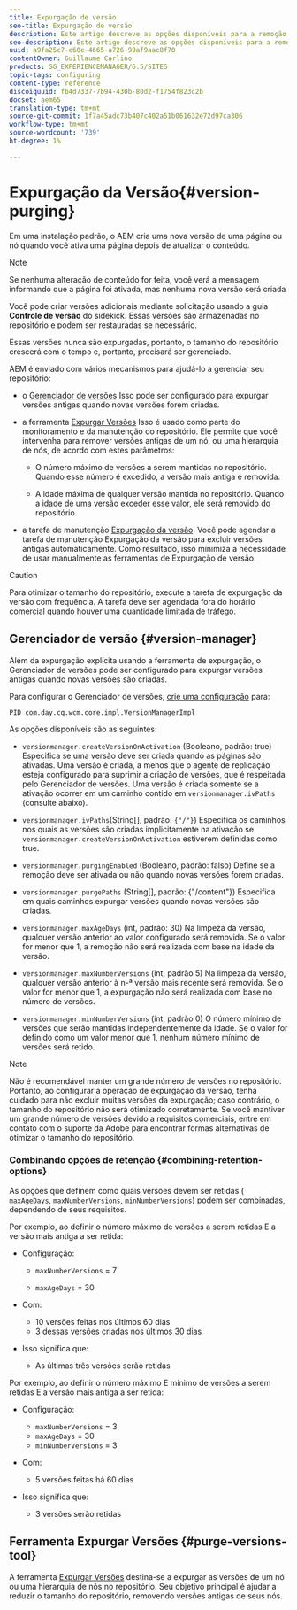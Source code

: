```yaml
---
title: Expurgação de versão
seo-title: Expurgação de versão
description: Este artigo descreve as opções disponíveis para a remoção de versão.
seo-description: Este artigo descreve as opções disponíveis para a remoção de versão.
uuid: a9fa25c7-e60e-4665-a726-99af9aac8f70
contentOwner: Guillaume Carlino
products: SG_EXPERIENCEMANAGER/6.5/SITES
topic-tags: configuring
content-type: reference
discoiquuid: fb4d7337-7b94-430b-80d2-f1754f823c2b
docset: aem65
translation-type: tm+mt
source-git-commit: 1f7a45adc73b407c402a51b061632e72d97ca306
workflow-type: tm+mt
source-wordcount: '739'
ht-degree: 1%

---
```



# Expurgação da Versão{#version-purging}

Em uma instalação padrão, o AEM cria uma nova versão de uma página ou nó quando você ativa uma página depois de atualizar o conteúdo.

>[!NOTE]
>
>Se nenhuma alteração de conteúdo for feita, você verá a mensagem informando que a página foi ativada, mas nenhuma nova versão será criada

Você pode criar versões adicionais mediante solicitação usando a guia **Controle de versão** do sidekick. Essas versões são armazenadas no repositório e podem ser restauradas se necessário.

Essas versões nunca são expurgadas, portanto, o tamanho do repositório crescerá com o tempo e, portanto, precisará ser gerenciado.

AEM é enviado com vários mecanismos para ajudá-lo a gerenciar seu repositório:

* o [Gerenciador de versões](#version-manager)
Isso pode ser configurado para expurgar versões antigas quando novas versões forem criadas.

* a ferramenta [Expurgar Versões](/help/sites-deploying/monitoring-and-maintaining.md#purgeversionstool)
Isso é usado como parte do monitoramento e da manutenção do repositório.
Ele permite que você intervenha para remover versões antigas de um nó, ou uma hierarquia de nós, de acordo com estes parâmetros:

   * O número máximo de versões a serem mantidas no repositório.
Quando esse número é excedido, a versão mais antiga é removida.

   * A idade máxima de qualquer versão mantida no repositório.
Quando a idade de uma versão exceder esse valor, ele será removido do repositório.

* a tarefa de manutenção [Expurgação da versão](/help/sites-administering/operations-dashboard.md#automated-maintenance-tasks). Você pode agendar a tarefa de manutenção Expurgação da versão para excluir versões antigas automaticamente. Como resultado, isso minimiza a necessidade de usar manualmente as ferramentas de Expurgação de versão.

>[!CAUTION]
>
>Para otimizar o tamanho do repositório, execute a tarefa de expurgação da versão com frequência. A tarefa deve ser agendada fora do horário comercial quando houver uma quantidade limitada de tráfego.

## Gerenciador de versão {#version-manager}

Além da expurgação explícita usando a ferramenta de expurgação, o Gerenciador de versões pode ser configurado para expurgar versões antigas quando novas versões são criadas.

Para configurar o Gerenciador de versões, [crie uma configuração](/help/sites-deploying/configuring-osgi.md) para:

`PID com.day.cq.wcm.core.impl.VersionManagerImpl`

As opções disponíveis são as seguintes:

* `versionmanager.createVersionOnActivation` (Booleano, padrão: true) Especifica se uma versão deve ser criada quando as páginas são ativadas.
Uma versão é criada, a menos que o agente de replicação esteja configurado para suprimir a criação de versões, que é respeitada pelo Gerenciador de versões.
Uma versão é criada somente se a ativação ocorrer em um caminho contido em `versionmanager.ivPaths` (consulte abaixo).

* `versionmanager.ivPaths`(String[], padrão:  `{"/"}`) Especifica os caminhos nos quais as versões são criadas implicitamente na ativação se  `versionmanager.createVersionOnActivation` estiverem definidas como true.

* `versionmanager.purgingEnabled` (Booleano, padrão: falso) Define se a remoção deve ser ativada ou não quando novas versões forem criadas.

* `versionmanager.purgePaths` (String[], padrão: {&quot;/content&quot;}) Especifica em quais caminhos expurgar versões quando novas versões são criadas.

* `versionmanager.maxAgeDays` (int, padrão: 30) Na limpeza da versão, qualquer versão anterior ao valor configurado será removida. Se o valor for menor que 1, a remoção não será realizada com base na idade da versão.

* `versionmanager.maxNumberVersions` (int, padrão 5) Na limpeza da versão, qualquer versão anterior à n-ª versão mais recente será removida. Se o valor for menor que 1, a expurgação não será realizada com base no número de versões.

* `versionmanager.minNumberVersions` (int, padrão 0) O número mínimo de versões que serão mantidas independentemente da idade. Se o valor for definido como um valor menor que 1, nenhum número mínimo de versões será retido.

>[!NOTE]
>
>Não é recomendável manter um grande número de versões no repositório. Portanto, ao configurar a operação de expurgação da versão, tenha cuidado para não excluir muitas versões da expurgação; caso contrário, o tamanho do repositório não será otimizado corretamente. Se você mantiver um grande número de versões devido a requisitos comerciais, entre em contato com o suporte da Adobe para encontrar formas alternativas de otimizar o tamanho do repositório.

### Combinando opções de retenção {#combining-retention-options}

As opções que definem como quais versões devem ser retidas ( `maxAgeDays`, `maxNumberVersions`, `minNumberVersions`) podem ser combinadas, dependendo de seus requisitos.

Por exemplo, ao definir o número máximo de versões a serem retidas E a versão mais antiga a ser retida:

* Configuração:

   * `maxNumberVersions` = 7

   * `maxAgeDays` = 30

* Com:

   * 10 versões feitas nos últimos 60 dias
   * 3 dessas versões criadas nos últimos 30 dias

* Isso significa que:

   * As últimas três versões serão retidas

Por exemplo, ao definir o número máximo E mínimo de versões a serem retidas E a versão mais antiga a ser retida:

* Configuração:

   * `maxNumberVersions` = 3
   * `maxAgeDays` = 30
   * `minNumberVersions` = 3

* Com:

   * 5 versões feitas há 60 dias

* Isso significa que:

   * 3 versões serão retidas

## Ferramenta Expurgar Versões {#purge-versions-tool}

A ferramenta [Expurgar Versões](/help/sites-deploying/monitoring-and-maintaining.md#purgeversionstool) destina-se a expurgar as versões de um nó ou uma hierarquia de nós no repositório. Seu objetivo principal é ajudar a reduzir o tamanho do repositório, removendo versões antigas de seus nós.
